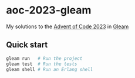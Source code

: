 # aoc-2023-gleam

My solutions to the [Advent of Code 2023](https://adventofcode.com/2023) in [Gleam](https://gleam.run/)

## Quick start

```sh
gleam run   # Run the project
gleam test  # Run the tests
gleam shell # Run an Erlang shell
```
